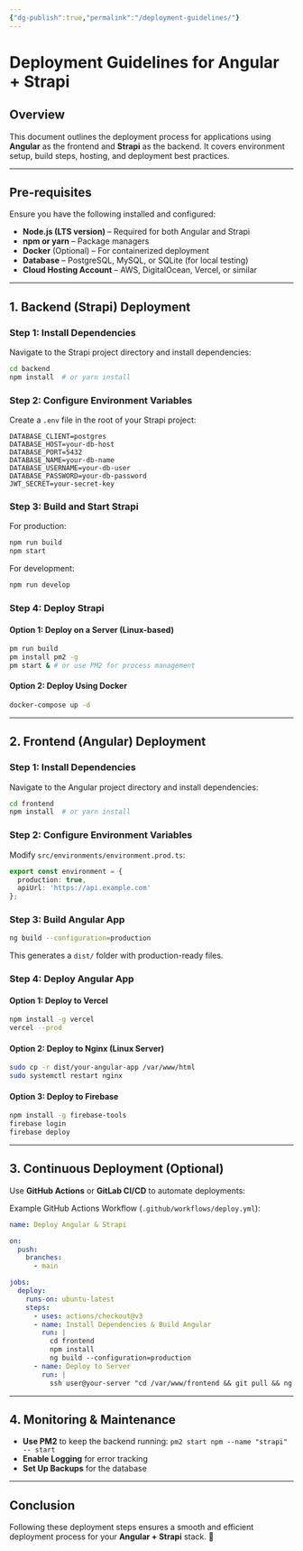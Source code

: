 ```yaml
---
{"dg-publish":true,"permalink":"/deployment-guidelines/"}
---
```


# Deployment Guidelines for Angular + Strapi

## **Overview**

This document outlines the deployment process for applications using **Angular** as the frontend and **Strapi** as the backend. It covers environment setup, build steps, hosting, and deployment best practices.

---

## **Pre-requisites**

Ensure you have the following installed and configured:

- **Node.js (LTS version)** – Required for both Angular and Strapi
- **npm or yarn** – Package managers
- **Docker** (Optional) – For containerized deployment
- **Database** – PostgreSQL, MySQL, or SQLite (for local testing)
- **Cloud Hosting Account** – AWS, DigitalOcean, Vercel, or similar

---

## **1. Backend (Strapi) Deployment**

### **Step 1: Install Dependencies**

Navigate to the Strapi project directory and install dependencies:

```sh
cd backend
npm install  # or yarn install
```

### **Step 2: Configure Environment Variables**

Create a `.env` file in the root of your Strapi project:

```env
DATABASE_CLIENT=postgres
DATABASE_HOST=your-db-host
DATABASE_PORT=5432
DATABASE_NAME=your-db-name
DATABASE_USERNAME=your-db-user
DATABASE_PASSWORD=your-db-password
JWT_SECRET=your-secret-key
```

### **Step 3: Build and Start Strapi**

For production:

```sh
npm run build
npm start
```

For development:

```sh
npm run develop
```

### **Step 4: Deploy Strapi**

#### **Option 1: Deploy on a Server (Linux-based)**

```sh
pm run build
pm install pm2 -g
pm start & # or use PM2 for process management
```

#### **Option 2: Deploy Using Docker**

```sh
docker-compose up -d
```

---

## **2. Frontend (Angular) Deployment**

### **Step 1: Install Dependencies**

Navigate to the Angular project directory and install dependencies:

```sh
cd frontend
npm install  # or yarn install
```

### **Step 2: Configure Environment Variables**

Modify `src/environments/environment.prod.ts`:

```typescript
export const environment = {
  production: true,
  apiUrl: 'https://api.example.com'
};
```

### **Step 3: Build Angular App**

```sh
ng build --configuration=production
```

This generates a `dist/` folder with production-ready files.

### **Step 4: Deploy Angular App**

#### **Option 1: Deploy to Vercel**

```sh
npm install -g vercel
vercel --prod
```

#### **Option 2: Deploy to Nginx (Linux Server)**

```sh
sudo cp -r dist/your-angular-app /var/www/html
sudo systemctl restart nginx
```

#### **Option 3: Deploy to Firebase**

```sh
npm install -g firebase-tools
firebase login
firebase deploy
```

---

## **3. Continuous Deployment (Optional)**

Use **GitHub Actions** or **GitLab CI/CD** to automate deployments:

Example GitHub Actions Workflow (`.github/workflows/deploy.yml`):

```yaml
name: Deploy Angular & Strapi

on:
  push:
    branches:
      - main

jobs:
  deploy:
    runs-on: ubuntu-latest
    steps:
      - uses: actions/checkout@v3
      - name: Install Dependencies & Build Angular
        run: |
          cd frontend
          npm install
          ng build --configuration=production
      - name: Deploy to Server
        run: |
          ssh user@your-server "cd /var/www/frontend && git pull && ng build --configuration=production"
```

---

## **4. Monitoring & Maintenance**

- **Use PM2** to keep the backend running: `pm2 start npm --name "strapi" -- start`
- **Enable Logging** for error tracking
- **Set Up Backups** for the database

---

## **Conclusion**

Following these deployment steps ensures a smooth and efficient deployment process for your **Angular + Strapi** stack. 🚀